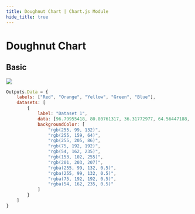 ```yaml
---
title: Doughnut Chart | Chart.js Module
hide_title: true
---
```


# Doughnut Chart

## Basic

<div className="ndl-image-with-background l">

![](/library/modules/chartjs/charts/doughnut-chart.png)

</div>

```js
Outputs.Data = {
    labels: ["Red", "Orange", "Yellow", "Green", "Blue"],
    datasets: [
        {
            label: "Dataset 1",
            data: [96.79955418, 80.80761317, 36.31772977, 64.56447188, 7.52314815],
            backgroundColor: [
                "rgb(255, 99, 132)",
                "rgb(255, 159, 64)",
                "rgb(255, 205, 86)",
                "rgb(75, 192, 192)",
                "rgb(54, 162, 235)",
                "rgb(153, 102, 255)",
                "rgb(201, 203, 207)",
                "rgba(255, 99, 132, 0.5)",
                "rgba(255, 99, 132, 0.5)",
                "rgba(75, 192, 192, 0.5)",
                "rgba(54, 162, 235, 0.5)"
            ]
        }
    ]
}
```
